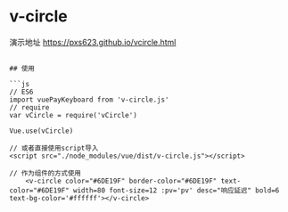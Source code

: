# v-circle
演示地址 https://pxs623.github.io/vcircle.html

```

## 使用

```js
// ES6
import vuePayKeyboard from 'v-circle.js'
// require
var vCircle = require('vCircle')

Vue.use(vCircle)

// 或者直接使用script导入
<script src="./node_modules/vue/dist/v-circle.js"></script>

// 作为组件的方式使用
    <v-circle color="#6DE19F" border-color="#6DE19F" text-color="#6DE19F" width=80 font-size=12 :pv='pv' desc="响应延迟" bold=6 text-bg-color='#ffffff'></v-circle>
